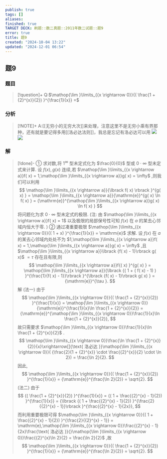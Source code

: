 ```yaml
---
publish: true
tags: []
aliases: 
finished: true
TARGET DECK: 刷题::数二真题::2011年数二试题::题9
error: true
title: 题9
created: "2024-10-04 13:22"
updated: "2024-12-01 06:54"
---
```

## 题9
### 题目
> [!question]+
> Q:$\mathop{\lim }\limits_{{x \rightarrow  0}}{( \frac{1 + {2}^{x}}{2}) }^{\frac{1}{x}} =$
### 分析
> [!NOTE]+
> A:[[无穷小的无穷大次]]来处理，注意这里不是无穷小乘有界那种，还有就是要记得多用[[洛必达法则]]，我总是忘记有洛必达可以用
> ![](https://img.hwenyi.tech/202411061901956.webp)
> ![](https://img.hwenyi.tech/202411061901819.webp)
### 解
> [!done]-
> ① 求对数,将 ${1}^{\infty }$ 型未定式化为 $\frac{0}{0}$ 型或 $0 \cdot  \infty$ 型未定式来计算.
> 设 $f( x) ,g( x)$ 连续,若 $\mathop{\lim }\limits_{{x \rightarrow  a}}f( x)  = 1,\mathop{\lim }\limits_{{x \rightarrow  a}}g( x)  = \infty$ ,则我们可以利用
> $$
> \mathop{\lim }\limits_{{x \rightarrow  a}}{\lbrack  f( x) \rbrack  }^{g( x) } = \mathop{\lim }\limits_{{x \rightarrow  a}}{\mathrm{e}}^{g( x) \ln f( x) } = {\mathrm{e}}^{\mathop{\lim }\limits_{{x \rightarrow  a}}g( x) \ln f( x) }
> $$
> 将问题化为求 $0 \cdot  \infty$ 型未定式的极限.
> (注: 由 $\mathop{\lim }\limits_{{x \rightarrow  a}}f( x)  = 1$ 以及极限的局部保号性可知 $f( x)$ 在 $a$ 的某去心邻域内恒大于零. )
> ② 通过凑重要极限 $\mathop{\lim }\limits_{{x \rightarrow  0}}{( 1 + x) }^{\frac{1}{x}} = \mathrm{e}$ 求解.
> 设 $f( x)$ 在 $a$ 的某去心邻域内处处不为 $1,\mathop{\lim }\limits_{{x \rightarrow  a}}f( x)  = 1,\mathop{\lim }\limits_{{x \rightarrow  a}}g( x)  = \infty$ ,且 $\mathop{\lim }\limits_{{x \rightarrow  a}}\lbrack  {f( x)  - 1}\rbrack  g( x)$ $= \tau$ 存在且有限,则
> $$
> \mathop{\lim }\limits_{{x \rightarrow  a}}f{( x) }^{g( x) } = \mathop{\lim }\limits_{{x \rightarrow  a}}{\lbrack  {( 1 + ( f( x)  - 1) ) }^{\frac{1}{f( x)  - 1}}\rbrack  }^{\lbrack  {f( x)  - 1}\rbrack  g( x) } = {\mathrm{e}}^{\tau }.
> $$
> 解 (法一) 由于
> $$
> \mathop{\lim }\limits_{{x \rightarrow  0}}{( \frac{1 + {2}^{x}}{2}) }^{\frac{1}{x}} = \mathop{\lim }\limits_{{x \rightarrow  0}}{\mathrm{e}}^{\frac{1}{x}\ln \frac{1 + {2}^{x}}{2}} = {\mathrm{e}}^{\mathop{\lim }\limits_{{x \rightarrow  0}}\frac{1}{x}\ln \frac{1 + {2}^{x}}{2}},
> $$
> 故只需要求 $\mathop{\lim }\limits_{{x \rightarrow  0}}\frac{1}{x}\ln \frac{1 + {2}^{x}}{2}$ .
> $$
> \mathop{\lim }\limits_{{x \rightarrow  0}}\frac{\ln \frac{1 + {2}^{x}}{2}}{x}\xrightarrow[]{\text{ 洛必达 }}\mathop{\lim }\limits_{{x \rightarrow  0}}( {\frac{2}{1 + {2}^{x}} \cdot  \frac{{2}^{x}}{2} \cdot  \ln 2})  = \frac{\ln 2}{2}.
> $$
> 因此,
> $$
> \mathop{\lim }\limits_{{x \rightarrow  0}}{( \frac{1 + {2}^{x}}{2}) }^{\frac{1}{x}} = {\mathrm{e}}^{\frac{\ln 2}{2}} = \sqrt{2}.
> $$
> (法二) 由于
> $$
> {( \frac{1 + {2}^{x}}{2}) }^{\frac{1}{x}} = {( 1 + \frac{{2}^{x} - 1}{2}) }^{\frac{1}{x}} = {\lbrack  {( 1 + \frac{{2}^{x} - 1}{2}) }^{\frac{2}{{2}^{x} - 1}}\rbrack  }^{\frac{{2}^{x} - 1}{2x}},
> $$
> 而利用重要极限可得 $\mathop{\lim }\limits_{{x \rightarrow  0}}{( 1 + \frac{{2}^{x} - 1}{2}) }^{\frac{2}{{2}^{x} - 1}} = \mathrm{e},\mathop{\lim }\limits_{{x \rightarrow  0}}\frac{{2}^{x} - 1}{2x}\frac{\text{ 洛必达 }}{}\mathop{\lim }\limits_{{x \rightarrow  0}}\frac{{2}^{x}\ln 2}{2} = \frac{\ln 2}{2}$ ,故
> $$
> \mathop{\lim }\limits_{{x \rightarrow  0}}{( \frac{1 + {2}^{x}}{2}) }^{\frac{1}{x}} = {\mathrm{e}}^{\frac{\ln 2}{2}} = \sqrt{2}.
> $$